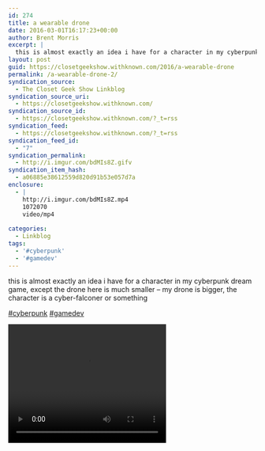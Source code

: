 ```yaml
---
id: 274
title: a wearable drone
date: 2016-03-01T16:17:23+00:00
author: Brent Morris
excerpt: |
  this is almost exactly an idea i have for a character in my cyberpunk dream game, except the drone here is much smaller - my drone is bigger, the character is a cyber-falconer or something#cyberpunk #gamedev
layout: post
guid: https://closetgeekshow.withknown.com/2016/a-wearable-drone
permalink: /a-wearable-drone-2/
syndication_source:
  - The Closet Geek Show Linkblog
syndication_source_uri:
  - https://closetgeekshow.withknown.com/
syndication_source_id:
  - https://closetgeekshow.withknown.com/?_t=rss
syndication_feed:
  - https://closetgeekshow.withknown.com/?_t=rss
syndication_feed_id:
  - "7"
syndication_permalink:
  - http://i.imgur.com/bdMIs8Z.gifv
syndication_item_hash:
  - a06885e38612559d820d91b53e057d7a
enclosure:
  - |
    http://i.imgur.com/bdMIs8Z.mp4
    1072070
    video/mp4
    
categories:
  - Linkblog
tags:
  - '#cyberpunk'
  - '#gamedev'
---
```

<div class="known-bookmark">
  <p>
    this is almost exactly an idea i have for a character in my cyberpunk dream game, except the drone here is much smaller &#8211; my drone is bigger, the character is a cyber-falconer or something
  </p>
  
  <p>
    <a class="p-category" href="https://closetgeekshow.withknown.com/tag/cyberpunk" rel="tag">#cyberpunk</a> <a class="p-category" href="https://closetgeekshow.withknown.com/tag/gamedev" rel="tag">#gamedev</a>
  </p>
  
  <p>
    <video width="320" height="240" controls autoplay><source src="http://i.imgur.com/bdMIs8Z.mp4" type="video/mp4"></video>
  </p>
</div>